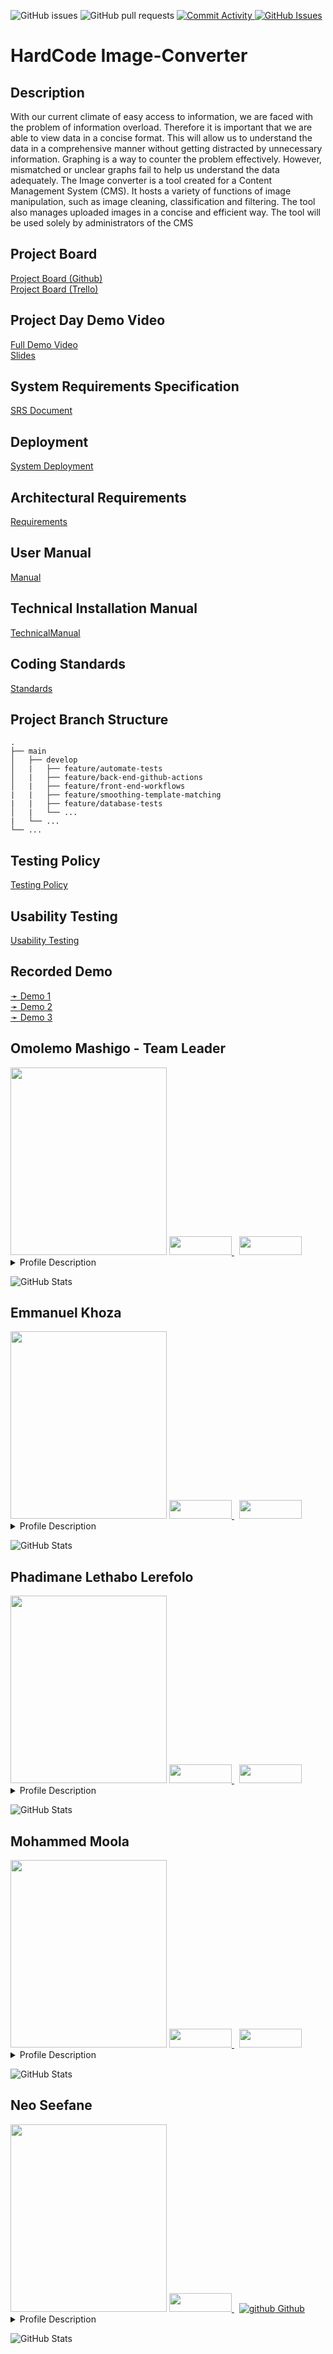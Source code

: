 ![GitHub issues](https://img.shields.io/github/issues/COS301-SE-2022/Image-Converter)
![GitHub pull requests](https://img.shields.io/github/issues-pr/COS301-SE-2022/Image-Converter)
<a href = "https://github.com/COS301-SE-2022/Image-Converter/commits">
  <img alt="Commit Activity" src="https://img.shields.io/github/commit-activity/w/COS301-SE-2022/Image-Converter?color=green&style=flat-square">
</a>
<a href = "https://libraries.io/github/Image-Converter/Slip-Snapper">
  <img alt="GitHub Issues" src="https://img.shields.io/librariesio/github/COS301-SE-2022/Image-Converter">
</a>


# HardCode Image-Converter

## Description
With our current climate of easy access to information, we are faced with the problem of information overload. Therefore it is important that we are able to view data in a concise format. This will allow us to understand the data in a comprehensive manner without getting distracted by unnecessary information. Graphing is a way to counter the problem effectively. However, mismatched or unclear graphs fail to help us understand the data adequately. 
The Image converter is a tool created for a Content Management System (CMS). It hosts a variety of functions of image manipulation, such as image cleaning, classification and filtering. The tool also manages uploaded images in a concise and efficient way.  The tool will be used solely by administrators of the CMS

## Project Board
[Project Board (Github)](https://github.com/COS301-SE-2022/Image-Converter/projects/1)<br/>
[Project Board (Trello)](https://trello.com/userworkspace48105720)&nbsp;

## Project Day Demo Video
[Full Demo Video](https://drive.google.com/file/d/1rVIBI7HCBdLsSWMiJx_RgKS15xj4A1US/view?usp=sharing)<br/>
[Slides](https://www.canva.com/design/DAFPmV8E4bU/SHVCC8TPev1gx0uwusPAKQ/edit?utm_content=DAFPmV8E4bU&utm_campaign=designshare&utm_medium=link2&utm_source=sharebutton)

## System Requirements Specification
[SRS Document](https://drive.google.com/file/d/1w-jS-2xv21549DzbAdenfn62-Wqz8XJg/view?usp=sharing)

## Deployment
[System Deployment](https://drive.google.com/file/d/1mWYn9LqNyPEkAmlBKIxr1jBxPZ5qGJvZ/view?usp=sharing)


## Architectural Requirements
[Requirements](https://drive.google.com/file/d/1-yv-Ep1Df98Y7AWi6NHTBwGkostk80df/view?usp=sharing)

## User Manual
[Manual](https://drive.google.com/file/d/1l6HxlCZIPMnvjEwP6GMHtGoG3iaP30AW/view?usp=sharing)

## Technical Installation Manual
[TechnicalManual](https://drive.google.com/file/d/1PYll45FZF9yuEJLTHFyySPbtFCbvW7d9/view?usp=sharing)

## Coding Standards
[Standards](https://drive.google.com/file/d/1y4fxapy0Obc0-7xggG2OFrleq6K91kSf/view?usp=sharing)


## Project Branch Structure
    .
    ├── main                    
    │   ├── develop              
    │   |   ├── feature/automate-tests             
    │   |   ├── feature/back-end-github-actions            
    │   |   ├── feature/front-end-workflows 
    |   |   ├── feature/smoothing-template-matching
    |   |   ├── feature/database-tests
    │   |   └── ...                 
    |   └── ...
    └── ...

## Testing Policy
[Testing Policy](https://drive.google.com/file/d/1OWnpzDbrxdE0wB6wJeu-xuDompegJquD/view?usp=sharing)

## Usability Testing
[Usability Testing](https://drive.google.com/file/d/1W9O6KDEwehZsslzHIwWtalZNSDJejTQS/view?usp=sharing)

## Recorded Demo
<a href="#" target="_blank">
  ➛ Demo 1<br>
</a> 

<a href="https://drive.google.com/file/d/1x7NEmJd97rNSyF2K_QLNUmPYAlGTXEG_/view?usp=sharing" target="_blank">
  ➛ Demo 2<br>
</a>

<a href="https://drive.google.com/file/d/1nr3-aYvJZjlOTAmOrXmLl5FQIRJ-xZ6Q/view?usp=sharing" target="_blank">
  ➛ Demo 3<br>
</a>

## Omolemo Mashigo - Team Leader
<img src="https://user-images.githubusercontent.com/73942516/166416196-4030f700-6c32-4d43-a7fb-d6c06667a9fa.jpg" width="250" height="300">
<a href ="https://www.linkedin.com/in/omolemo-mashigo-890250177">
<img src="https://img.shields.io/badge/LinkedIn-0077B5?style=for-the-badge&logo=linkedin&logoColor=white" height="30" width="100" >
</a>&nbsp;
<a href ="https://github.com/OmolemoMashigo">
<img src="https://img.shields.io/badge/GitHub-100000?style=for-the-badge&logo=github&logoColor=white" height="30" width="100" >
</a>
  


<details><summary>Profile Description</summary>
<p>
I pride myself with being an all-rounder, who’s a very fast learner. I am well-organized and dedicated and I am willing to learn whatever language or framework needed to meet any project requirements. I aspire to be a decent full-stack developer, but I am currently more skilled in back-end development.
</p>
</details>
  
![GitHub Stats](https://github-readme-stats.vercel.app/api?username=OmolemoMashigo&theme=highcontrast)  
  
## Emmanuel Khoza
<img src="https://user-images.githubusercontent.com/73942516/166416128-de040471-6c6b-469f-b6c8-584a83f79822.jpg" width="250" height="300">
<a href ="https://www.linkedin.com/in/emmanuel-khoza-04b27b168/">
<img src="https://img.shields.io/badge/LinkedIn-0077B5?style=for-the-badge&logo=linkedin&logoColor=white" height="30" width="100" >
</a>&nbsp;
<a href ="https://github.com/Thuso-Khoza">
<img src="https://img.shields.io/badge/GitHub-100000?style=for-the-badge&logo=github&logoColor=white" height="30" width="100" >
</a>
  
<details><summary>Profile Description</summary>
<p>
I am currently working as a junior software developer therefore working in a team is something I am familiar with. I have worked with angular and similar frameworks such as ionic. I have not worked with python and PostGreSQL before but I am a fast learner and I am used to being around an environment of self learning.
</p>
</details>

![GitHub Stats](https://github-readme-stats.vercel.app/api?username=Thuso-Khoza&theme=highcontrast)

## Phadimane Lethabo Lerefolo
<img src="https://user-images.githubusercontent.com/73942516/166416260-56a5ec3d-cafd-423b-ba10-eed66304f2f1.jpeg" width="250" height="300">
<a href ="https://www.linkedin.com/in/phadimane-lerefolo-9388ab1a9/">
<img src="https://img.shields.io/badge/LinkedIn-0077B5?style=for-the-badge&logo=linkedin&logoColor=white" height="30" width="100" >
</a>&nbsp;
<a href ="https://github.com/phadimanelerefolo">
<img src="https://img.shields.io/badge/GitHub-100000?style=for-the-badge&logo=github&logoColor=white" height="30" width="100" >
</a>
  

<details><summary>Profile Description</summary>
<p>
I am currently working as a junior software engineer, that will benefit the team since I have an experience with how most things work. I have a knack for learning new programming technologies. I am flexible and I can learn new things fast. I am familiar with technologies that we are planning on using, I have worked different projects with Angular and 1 project with python specifically the flask framework.
</p>
</details>

![GitHub Stats](https://github-readme-stats.vercel.app/api?username=phadimanelerefolo&theme=highcontrast)

## Mohammed Moola
<img src="https://user-images.githubusercontent.com/73942516/166416308-2a9ed507-7aee-4b50-bc67-206cd030d9e3.jpg" width="250" height="300">
<a href ="https://www.linkedin.com/in/mohammed-moola-604679149">
<img src="https://img.shields.io/badge/LinkedIn-0077B5?style=for-the-badge&logo=linkedin&logoColor=white" height="30" width="100" >
</a>&nbsp;
<a href ="https://github.com/MoeMoola3">
<img src="https://img.shields.io/badge/GitHub-100000?style=for-the-badge&logo=github&logoColor=white" height="30" width="100" >
</a>

<details><summary>Profile Description</summary>
<p>
I am a hardworking, ambitious student who is passionate about the field I am in. I have worked on a contract job for web application integration, therefore I have experience in the working world. I believe it will translate positively in approaching this project, in dealing with my team and conducting myself professionally. I have experience with front-end  as well as dealing with API's. I am eager to learn new languages and frameworks as I enjoy adding new tools to my developer toolbox.
</p>
</details>

![GitHub Stats](https://github-readme-stats.vercel.app/api?username=MoeMoola3&theme=highcontrast)

## Neo Seefane
<img src="https://user-images.githubusercontent.com/73942516/166416330-ee1187a0-dbd9-4bd9-8c8b-b64095684716.jpeg" width="250" height="300">

<a href="http://www.linkedin.com/in/neo-seefane-68b8a8239" rel="nofollow noreferrer">
    <img src="https://img.shields.io/badge/LinkedIn-0077B5?style=for-the-badge&logo=linkedin&logoColor=white" height="30" width="100" >
  </a> &nbsp; 
  <a href="https://github.com/neoseefane" rel="nofollow noreferrer">
    <img src="https://i.stack.imgur.com/tskMh.png" alt="github"> Github
  </a>

<details><summary>Profile Description</summary>
<p>
I am an inquisitive learner and a creative team player with excellent interpersonal and analytical skills. I have extensive experience with back-end, data structures, and development tools, with a focus on product-oriented designs. I am looking for a position in a growing company where I can apply my extensive knowledge of software design and development to meet the needs of clients while also gaining professional experience.
</p>
</details>

![GitHub Stats](https://github-readme-stats.vercel.app/api?username=neoseefane&theme=highcontrast)

